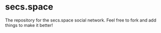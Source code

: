 # secs.space
The repository for the secs.space social network. Feel free to fork and add things to make it better!

